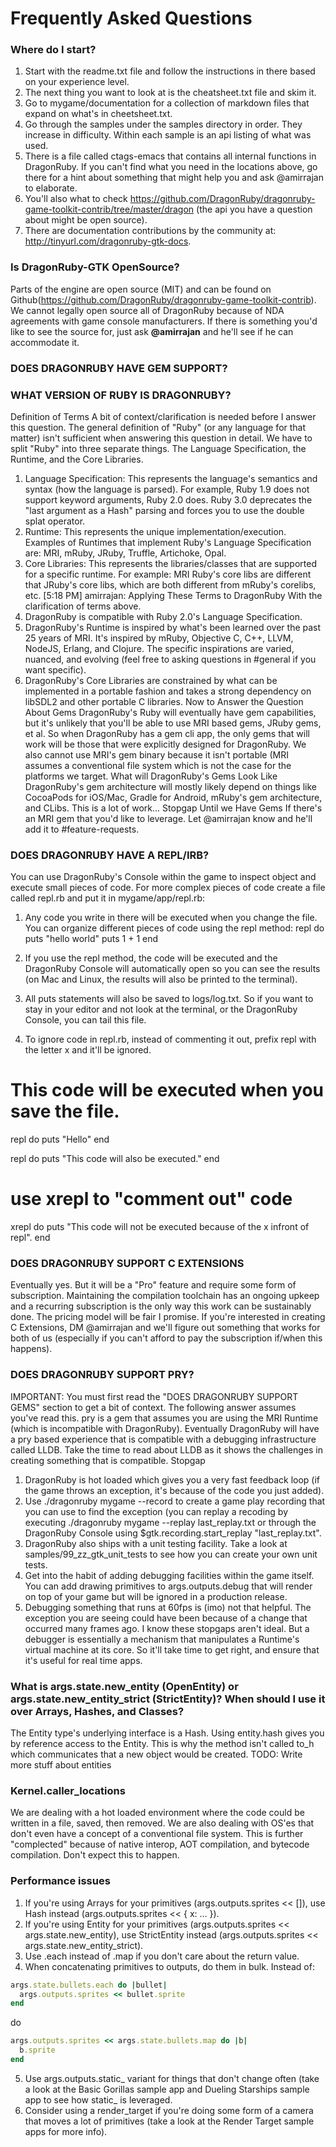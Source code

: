 # Frequently Asked Questions
### Where do I start?
1. Start with the readme.txt file and follow the instructions in there based on your experience level.
2. The next thing you want to look at is the cheatsheet.txt file and skim it.
3. Go to mygame/documentation for a collection of markdown files that expand on what's in cheetsheet.txt.
4. Go through the samples under the samples directory in order. They increase in difficulty. Within each sample is an api listing of what was used.
5. There is a file called ctags-emacs that contains all internal functions in DragonRuby. If you can't find what you need in the locations above, go there for a hint about something that might help you and ask @amirrajan to elaborate.
6. You'll also what to check https://github.com/DragonRuby/dragonruby-game-toolkit-contrib/tree/master/dragon (the api you have a question about might be open source).
7. There are documentation contributions by the community at: http://tinyurl.com/dragonruby-gtk-docs.

### Is DragonRuby-GTK OpenSource?
Parts of the engine are open source (MIT) and can be found on Github(https://github.com/DragonRuby/dragonruby-game-toolkit-contrib). We cannot legally open source all of DragonRuby because of NDA agreements with game console manufacturers. If there is something you'd like to see the source for, just ask **@amirrajan** and he'll see if he can accommodate it.

###  DOES DRAGONRUBY HAVE GEM SUPPORT?
###  WHAT VERSION OF RUBY IS DRAGONRUBY?

Definition of Terms
A bit of context/clarification is needed before I answer this question. The general definition of "Ruby" (or any language for that matter) isn't sufficient when answering this question in detail. We have to split "Ruby" into three separate things. The Language Specification, the Runtime, and the Core Libraries.
1. Language Specification: This represents the language's semantics and syntax (how the language is parsed). For example, Ruby 1.9 does not support keyword arguments, Ruby 2.0 does. Ruby 3.0 deprecates the "last argument as a Hash" parsing and forces you to use the double splat operator.
2. Runtime: This represents the unique implementation/execution. Examples of Runtimes that implement Ruby's Language Specification are: MRI, mRuby, JRuby, Truffle, Artichoke, Opal.
3. Core Libraries: This represents the libraries/classes that are supported for a specific runtime. For example: MRI Ruby's core libs are different that JRuby's core libs, which are both different from mRuby's corelibs, etc.
[5:18 PM] amirrajan: Applying These Terms to DragonRuby
With the clarification of terms above. 
1. DragonRuby is compatible with Ruby 2.0's Language Specification.
2. DragonRuby's Runtime is inspired by what's been learned over the past 25 years of MRI. It's inspired by mRuby, Objective C, C++, LLVM, NodeJS, Erlang, and Clojure. The specific inspirations are varied, nuanced, and evolving (feel free to asking questions in #general if you want specific).
3. DragonRuby's Core Libraries are constrained by what can be implemented in a portable fashion and takes a strong dependency on libSDL2 and other portable C libraries.
Now to Answer the Question About Gems
DragonRuby's Ruby will eventually have gem capabilities, but it's unlikely that you'll be able to use MRI based gems, JRuby gems, et al. So when DragonRuby has a gem cli app, the only gems that will work will be those that were explicitly designed for DragonRuby. We also cannot use MRI's gem binary because it isn't portable (MRI assumes a conventional file system which is not the case for the platforms we target.
What will DragonRuby's Gems Look Like
DragonRuby's gem architecture will mostly likely depend on things like CocoaPods for iOS/Mac, Gradle for Android, mRuby's gem architecture, and CLibs. This is a lot of work...
Stopgap Until we Have Gems
If there's an MRI gem that you'd like to leverage. Let @amirrajan know and he'll add it to #feature-requests.

### DOES DRAGONRUBY HAVE A REPL/IRB?
You can use DragonRuby's Console within the game to inspect object and execute small pieces of code. For more complex pieces of code create a file called repl.rb and put it in mygame/app/repl.rb: 
1. Any code you write in there will be executed when you change the file. You can organize different pieces of code using the repl method:
repl do 
  puts "hello world"
  puts 1 + 1
end

2. If you use the repl method, the code will be executed and the DragonRuby Console will automatically open so you can see the results (on Mac and Linux, the results will also be printed to the terminal).
3. All puts statements will also be saved to logs/log.txt. So if you want to stay in your editor and not look at the terminal, or the DragonRuby Console, you can tail this file.
4. To ignore code in repl.rb, instead of commenting it out, prefix repl with the letter x and it'll be ignored.
# This code will be executed when you save the file.
repl do
  puts "Hello"
end

repl do
  puts "This code will also be executed."
end

# use xrepl to "comment out" code
xrepl do
  puts "This code will not be executed because of the x infront of repl".
end

### DOES DRAGONRUBY SUPPORT C EXTENSIONS
Eventually yes. But it will be a "Pro" feature and require some form of subscription. Maintaining the compilation toolchain has an ongoing upkeep and a recurring subscription is the only way this work can be sustainably done. The pricing model will be fair I promise. If you're interested in creating C Extensions, DM @amirrajan and we'll figure out something that works for both of us (especially if you can't afford to pay the subscription if/when this happens).

### DOES DRAGONRUBY SUPPORT PRY?
IMPORTANT: You must first read the "DOES DRAGONRUBY SUPPORT GEMS" section to get a bit of context. The following answer assumes you've read this.
pry is a gem that assumes you are using the MRI Runtime (which is incompatible with DragonRuby). Eventually DragonRuby will have a pry based experience that is compatible with a debugging infrastructure called LLDB. Take the time to read about LLDB as it shows the challenges in creating something that is compatible. 
Stopgap
1. DragonRuby is hot loaded which gives you a very fast feedback loop (if the game throws an exception, it's because of the code you just added). 
2. Use ./dragonruby mygame --record to create a game play recording that you can use to find the exception (you can replay a recoding by executing ./dragonruby mygame --replay last_replay.txt or through the DragonRuby Console using $gtk.recording.start_replay "last_replay.txt".
3. DragonRuby also ships with a unit testing facility. Take a look at samples/99_zz_gtk_unit_tests to see how you can create your own unit tests.
4. Get into the habit of adding debugging facilities within the game itself. You can add drawing primitives to args.outputs.debug that will render on top of your game but will be ignored in a production release.
5. Debugging something that runs at 60fps is (imo) not that helpful. The exception you are seeing could have been because of a change that occurred many frames ago. 
I know these stopgaps aren't ideal. But a debugger is essentially a mechanism that manipulates a Runtime's virtual machine at its core. So it'll take time to get right, and ensure that it's useful for real time apps.
### What is args.state.new_entity (OpenEntity) or args.state.new_entity_strict (StrictEntity)? When should I use it over Arrays, Hashes, and Classes?
The Entity type's underlying interface is a Hash. Using entity.hash gives you by reference access to the Entity. This is why the method isn't called to_h which communicates that a new object would be created.
TODO: Write more stuff about entities

### Kernel.caller_locations
We are dealing with a hot loaded environment where the code could be written in a file, saved, then removed. We are also dealing with OS'es that don't even have a concept of a conventional file system. This is further "complected" because of native interop, AOT compilation, and bytecode compilation. Don't expect this to happen.

### Performance issues
1. If you're using Arrays for your primitives (args.outputs.sprites << []), use Hash instead (args.outputs.sprites << { x: ... }).
2. If you're using Entity for your primitives (args.outputs.sprites << args.state.new_entity), use StrictEntity instead (args.outputs.sprites << args.state.new_entity_strict).
3. Use .each instead of .map if you don't care about the return value.
4. When concatenating primitives to outputs, do them in bulk. Instead of:

``` ruby
args.state.bullets.each do |bullet|
  args.outputs.sprites << bullet.sprite
end
```
do
``` ruby
args.outputs.sprites << args.state.bullets.map do |b|
  b.sprite
end
```

5. Use args.outputs.static_ variant for things that don't change often (take a look at the Basic Gorillas sample app and Dueling Starships sample app to see how static_ is leveraged.
6. Consider using a render_target if you're doing some form of a camera that moves a lot of primitives (take a look at the Render Target sample apps for more info).
